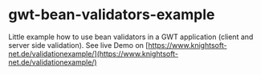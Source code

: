# gwt-bean-validators-example
Little example how to use bean validators in a GWT application (client and server side validation).
See live Demo on [https://www.knightsoft-net.de/validationexample/](https://www.knightsoft-net.de/validationexample/)
